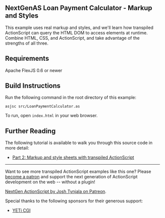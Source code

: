 ## NextGenAS Loan Payment Calculator - Markup and Styles

This example uses real markup and styles, and we'll learn how transpiled ActionScript can query the HTML DOM to access elements at runtime. Combine HTML, CSS, and ActionScript, and take advantage of the strengths of all three.

## Requirements

Apache FlexJS 0.6 or newer

## Build Instructions

Run the following command in the root directory of this example:

```
asjsc src/LoanPaymentCalculator.as
```

To run, open `index.html` in your web browser.

## Further Reading

The following tutorial is available to walk you through this source code in more detail:

* [Part 2: Markup and style sheets with transpiled ActionScript](http://nextgenactionscript.com/tutorials/html-with-transpiled-actionscript/part-2-markup-and-stylesheets-transpiled-actionscript/)

---

Want to see more transpiled ActionScript examples like this one? Please [become a patron](http://patreon.com/josht) and support the next generation of ActionScript development on the web -- without a plugin!

[NextGen ActionScript by Josh Tynjala on Patreon](http://patreon.com/josht).

Special thanks to the following sponsors for their generous support:

* [YETi CGI](http://yeticgi.com/)